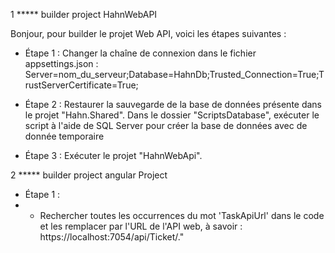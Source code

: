 1 ***** builder  project  HahnWebAPI


Bonjour, pour builder le projet Web API, voici les étapes suivantes :

- Étape 1 :
Changer la chaîne de connexion dans le fichier appsettings.json :
Server=nom_du_serveur;Database=HahnDb;Trusted_Connection=True;TrustServerCertificate=True;

 - Étape 2 :
Restaurer la sauvegarde de la base de données présente dans le projet "Hahn.Shared".
Dans le dossier "ScriptsDatabase", exécuter le script à l'aide de SQL Server pour créer la base de données avec de donnée temporaire

 - Étape 3 :
Exécuter le projet "HahnWebApi".


2 ***** builder  project  angular Project 

- Étape 1 :
- 
     - Rechercher toutes les occurrences du mot 'TaskApiUrl' dans le code et les remplacer par l'URL de l'API web,
        à savoir : https://localhost:7054/api/Ticket/."
